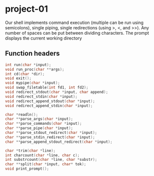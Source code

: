 # project-01

Our shell implements command execution (multiple can be run using semicolons), single piping, single redirections (using >, <, and >>). Any number of spaces can be put between dividing characters.
The prompt displays the current working directory

## Function headers
```C
int run(char *input);
void run_proc(char **args);
int cd(char *dir);
void exit();
void mypipe(char *input);
void swap_filetable(int fd1, int fd2);
void redirect_stdout(char *input, char append);  
void redirect_stdin(char *input); 
void redirect_append_stdout(char *input);  
void redirect_append_stdin(char *input);

char *readln();
char **parse_args(char *input);
char **parse_commands(char *input);
char **parse_pipe(char *input);
char **parse_stdout_redirect(char *input);
char **parse_stdin_redirect(char *input);
char **parse_append_stdout_redirect(char *input);

char *trim(char *line);
int charcount(char *line, char c);
int substrcount(char *line, char *substr);
char **split(char *input, char* tok);
void print_prompt();
```
